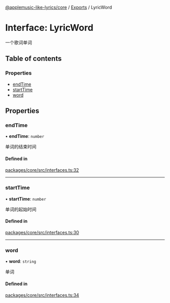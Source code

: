 [@applemusic-like-lyrics/core](../README.md) / [Exports](../modules.md) / LyricWord

# Interface: LyricWord

一个歌词单词

## Table of contents

### Properties

- [endTime](LyricWord.md#endtime)
- [startTime](LyricWord.md#starttime)
- [word](LyricWord.md#word)

## Properties

### endTime

• **endTime**: `number`

单词的结束时间

#### Defined in

[packages/core/src/interfaces.ts:32](https://github.com/Steve-xmh/applemusic-like-lyrics/blob/3f124db/packages/core/src/interfaces.ts#L32)

___

### startTime

• **startTime**: `number`

单词的起始时间

#### Defined in

[packages/core/src/interfaces.ts:30](https://github.com/Steve-xmh/applemusic-like-lyrics/blob/3f124db/packages/core/src/interfaces.ts#L30)

___

### word

• **word**: `string`

单词

#### Defined in

[packages/core/src/interfaces.ts:34](https://github.com/Steve-xmh/applemusic-like-lyrics/blob/3f124db/packages/core/src/interfaces.ts#L34)
